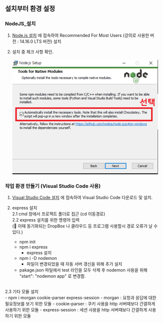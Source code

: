 ## 설치부터 환경 설정

### NodeJS_설치

1. [Node.js 설치](https://nodejs.org/, "node.js install link") 에 접속하여 Recommended For Most Users (강의로 사용한 버전 : 14.16.0 LTS 버전) 설치 

2. 설치 중 체크 사항 확인.<br><br>
<img src="mdImg/InstallCheck.png"  title="설치 체크" alt="InstallCheck"></img><br/>

### 작업 환경 만들기 (Visual Studio Code 사용)

1. [Visual Studio Code 설치](https://code.visualstudio.com/, "vscode install link") 에 접속하여 Visual Studio Code 다운로드 및 설치.

2. express 설치<br>
2.1 cmd 창에서 프로젝트 폴더로 접근 (cd 이동경로)<br>
2.2 express 설치를 위한 명령어 입력<br>
(🛑 이때 동기화되는 DropBox 나 클라우드 등 프로그램 사용할시 경로 오류가 날 수 있다.)
    - npm init
    - npm i express
        - express 설치
    - npm i -D nodemon
        - 파일이 변경되었을 때 자동 서버 갱신을 위해 추가 설치
    - pakage.json 파일에서 test 라인을 모두 삭제 후 nodemon 사용을 위해 "start": "nodemon app" 로 변경함.
<br>
2.3 기타 모듈 설치<br>
    - npm i morgan cookie-parser express-session
        - morgan : 요청과 응답에 대한 필요정보를 보기 위한 모듈
        - cookie-parser : 쿠키 사용을 http 서버때보다 간결하게 사용하기 위한 모듈
        - express-session : 세션 사용을 http 서버때보다 간결하게 사용하기 위한 모듈
